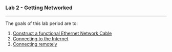### Lab 2 - Getting Networked
-----
The goals of this lab period are to:
1. [Construct a functional Ethernet Network Cable](Cable_Making.html)
2. [Connecting to the Internet](Connecting_Network.html)
3. [Connecting remotely](Remote_SSH_Access.html)